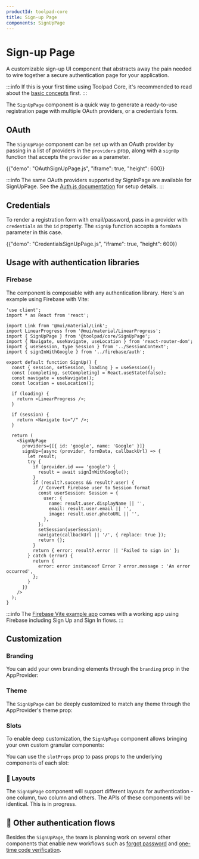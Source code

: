 ```yaml
---
productId: toolpad-core
title: Sign-up Page
components: SignUpPage
---
```


# Sign-up Page

<p class="description">A customizable sign-up UI component that abstracts away the pain needed to wire together a secure authentication page for your application.</p>

:::info
If this is your first time using Toolpad Core, it's recommended to read about the [basic concepts](/toolpad/core/introduction/base-concepts/) first.
:::

The `SignUpPage` component is a quick way to generate a ready-to-use registration page with multiple OAuth providers, or a credentials form.

## OAuth

The `SignUpPage` component can be set up with an OAuth provider by passing in a list of providers in the `providers` prop, along with a `signUp` function that accepts the `provider` as a parameter.

{{"demo": "OAuthSignUpPage.js", "iframe": true, "height": 600}}

:::info
The same OAuth providers supported by SignInPage are available for SignUpPage. See the [Auth.js documentation](https://authjs.dev/getting-started/authentication/oauth) for setup details.
:::

## Credentials

To render a registration form with email/password, pass in a provider with `credentials` as the `id` property. The `signUp` function accepts a `formData` parameter in this case.

{{"demo": "CredentialsSignUpPage.js", "iframe": true, "height": 600}}

## Usage with authentication libraries

### Firebase

The component is composable with any authentication library. Here's an example using Firebase with Vite:

```tsx title="src/pages/signup.tsx"
'use client';
import * as React from 'react';

import Link from '@mui/material/Link';
import LinearProgress from '@mui/material/LinearProgress';
import { SignUpPage } from '@toolpad/core/SignUpPage';
import { Navigate, useNavigate, useLocation } from 'react-router-dom';
import { useSession, type Session } from '../SessionContext';
import { signInWithGoogle } from '../firebase/auth';

export default function SignUp() {
  const { session, setSession, loading } = useSession();
  const [completing, setCompleting] = React.useState(false);
  const navigate = useNavigate();
  const location = useLocation();

  if (loading) {
    return <LinearProgress />;
  }

  if (session) {
    return <Navigate to="/" />;
  }

  return (
    <SignUpPage
      providers={[{ id: 'google', name: 'Google' }]}
      signUp={async (provider, formData, callbackUrl) => {
        let result;
        try {
          if (provider.id === 'google') {
            result = await signInWithGoogle();
          }
          if (result?.success && result?.user) {
            // Convert Firebase user to Session format
            const userSession: Session = {
              user: {
                name: result.user.displayName || '',
                email: result.user.email || '',
                image: result.user.photoURL || '',
              },
            };
            setSession(userSession);
            navigate(callbackUrl || '/', { replace: true });
            return {};
          }
          return { error: result?.error || 'Failed to sign in' };
        } catch (error) {
          return {
            error: error instanceof Error ? error.message : 'An error occurred',
          };
        }
      }}
    />
  );
}
```

:::info
The [Firebase Vite example app](https://github.com/mui/mui-toolpad/tree/master/examples/core/firebase-vite/) comes with a working app using Firebase including Sign Up and Sign In flows.
:::

## Customization

### Branding

You can add your own branding elements through the `branding` prop in the AppProvider:

<!-- {{"demo": "BrandingSignUpPage.js", "iframe": true, "height": 600 }} -->

### Theme

The `SignUpPage` can be deeply customized to match any theme through the AppProvider's theme prop:

<!-- {{"demo": "ThemeSignUpPage.js", "iframe": true, "height": 700 }} -->

### Slots

To enable deep customization, the `SignUpPage` component allows bringing your own custom granular components:

<!-- {{"demo": "SlotsSignUp.js", "iframe": true, "height": 540 }} -->

You can use the `slotProps` prop to pass props to the underlying components of each slot:

<!-- {{"demo": "SlotPropsSignUp.js", "iframe": true, "height": 600 }} -->

### 🚧 Layouts

The `SignUpPage` component will support different layouts for authentication - one column, two column and others. The APIs of these components will be identical. This is in progress.

## 🚧 Other authentication flows

Besides the `SignUpPage`, the team is planning work on several other components that enable new workflows such as [forgot password](https://github.com/mui/toolpad/issues/4265) and [one-time code verification](https://github.com/mui/toolpad/issues/4292).
